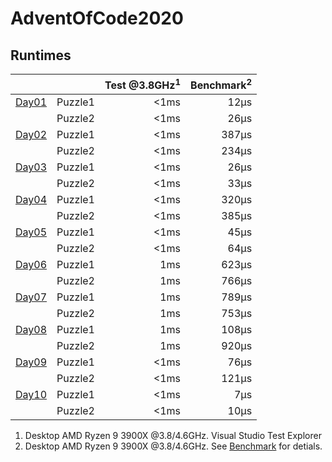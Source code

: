 # AdventOfCode2020

## Runtimes
|                                |         | Test @3.8GHz<sup>1</sup> | Benchmark<sup>2</sup> |
|--------------------------------|---------|-------------------------:|----------------------:|
| [Day01](AdventOfCode/Day01.cs) | Puzzle1 |                     <1ms |                  12µs |
|                                | Puzzle2 |                     <1ms |                  26µs |
| [Day02](AdventOfCode/Day02.cs) | Puzzle1 |                     <1ms |                 387µs |
|                                | Puzzle2 |                     <1ms |                 234µs |
| [Day03](AdventOfCode/Day03.cs) | Puzzle1 |                     <1ms |                  26µs |
|                                | Puzzle2 |                     <1ms |                  33µs |
| [Day04](AdventOfCode/Day04.cs) | Puzzle1 |                     <1ms |                 320µs |
|                                | Puzzle2 |                     <1ms |                 385µs |
| [Day05](AdventOfCode/Day05.cs) | Puzzle1 |                     <1ms |                  45µs |
|                                | Puzzle2 |                     <1ms |                  64µs |
| [Day06](AdventOfCode/Day06.cs) | Puzzle1 |                      1ms |                 623µs |
|                                | Puzzle2 |                      1ms |                 766µs |
| [Day07](AdventOfCode/Day07.cs) | Puzzle1 |                      1ms |                 789µs |
|                                | Puzzle2 |                      1ms |                 753µs |
| [Day08](AdventOfCode/Day08.cs) | Puzzle1 |                      1ms |                 108µs |
|                                | Puzzle2 |                      1ms |                 920µs | 
| [Day09](AdventOfCode/Day09.cs) | Puzzle1 |                     <1ms |                  76µs |
|                                | Puzzle2 |                     <1ms |                 121µs | 
| [Day10](AdventOfCode/Day10.cs) | Puzzle1 |                     <1ms |                   7µs |
|                                | Puzzle2 |                     <1ms |                  10µs | 
<!-- 
-->


1) Desktop AMD Ryzen 9 3900X @3.8/4.6GHz. Visual Studio Test Explorer
2) Desktop AMD Ryzen 9 3900X @3.8/4.6GHz. See [Benchmark](Benchmark.md) for detials.